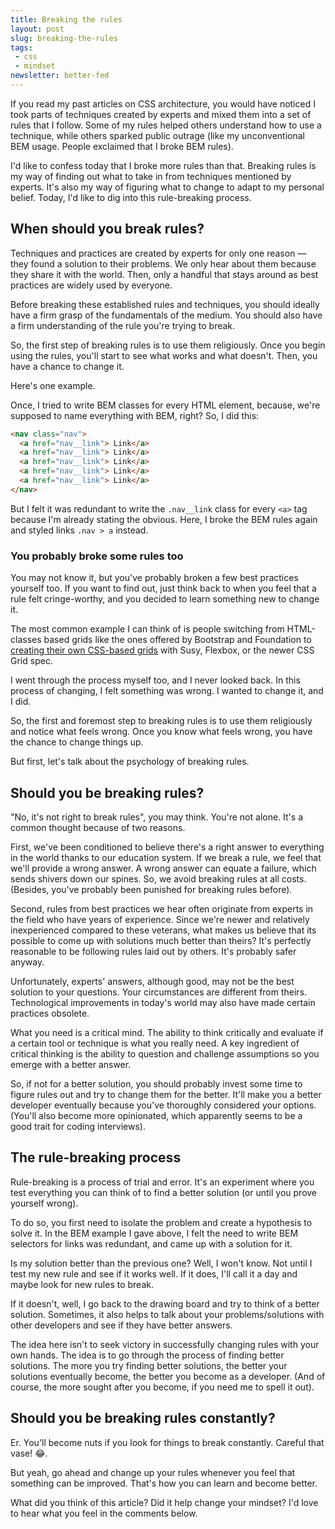 ```yaml
---
title: Breaking the rules
layout: post
slug: breaking-the-rules
tags:
 - css
 - mindset
newsletter: better-fed
---
```


If you read my past articles on CSS architecture, you would have noticed I took parts of techniques created by experts and mixed them into a set of rules that I follow. Some of my rules helped others understand how to use a technique, while others sparked public outrage (like my unconventional BEM usage. People exclaimed that I broke BEM rules).

I'd like to confess today that I broke more rules than that. Breaking rules is my way of finding out what to take in from techniques mentioned by experts. It's also my way of figuring what to change to adapt to my personal belief. Today, I'd like to dig into this rule-breaking process.

<!--more-->

## When should you break rules?

Techniques and practices are created by experts for only one reason — they found a solution to their problems. We only hear about them because they share it with the world. Then, only a handful that stays around as best practices are widely used by everyone.

Before breaking these established rules and techniques, you should ideally have a firm grasp of the fundamentals of the medium. You should also have a firm understanding of the rule you're trying to break.

So, the first step of breaking rules is to use them religiously. Once you begin using the rules, you'll start to see what works and what doesn't. Then, you have a chance to change it.

Here's one example.

Once, I tried to write BEM classes for every HTML element, because, we're supposed to name everything with BEM, right? So, I did this:

```html
<nav class="nav">
  <a href="nav__link"> Link</a>
  <a href="nav__link"> Link</a>
  <a href="nav__link"> Link</a>
  <a href="nav__link"> Link</a>
  <a href="nav__link"> Link</a>
</nav>
```

But I felt it was redundant to write the `.nav__link` class for every `<a>` tag because I'm already stating the obvious. Here, I broke the BEM rules again and styled links `.nav > a` instead.

### You probably broke some rules too

You may not know it, but you've probably broken a few best practices yourself too. If you want to find out, just think back to when you feel that a rule felt cringe-worthy, and you decided to learn something new to change it.

The most common example I can think of is people switching from HTML-classes based grids like the ones offered by Bootstrap and Foundation to [creating their own CSS-based grids](/blog/from-html-grids-to-css-grids) with Susy, Flexbox, or the newer CSS Grid spec.

I went through the process myself too, and I never looked back. In this process of changing, I felt something was wrong. I wanted to change it, and I did.

So, the first and foremost step to breaking rules is to use them religiously and notice what feels wrong. Once you know what feels wrong, you have the chance to change things up.

But first, let's talk about the psychology of breaking rules.

## Should you be breaking rules?

"No, it's not right to break rules", you may think. You're not alone. It's a common thought because of two reasons.

First, we've been conditioned to believe there's a right answer to everything in the world thanks to our education system. If we break a rule, we feel that we'll provide a wrong answer. A wrong answer can equate a failure, which sends shivers down our spines. So, we avoid breaking rules at all costs. (Besides, you've probably been punished for breaking rules before).

Second, rules from best practices we hear often originate from experts in the field who have years of experience. Since we're newer and relatively inexperienced compared to these veterans, what makes us believe that its possible to come up with solutions much better than theirs? It's perfectly reasonable to be following rules laid out by others. It's probably safer anyway.

Unfortunately, experts' answers, although good, may not be the best solution to your questions. Your circumstances are different from theirs. Technological improvements in today's world may also have made certain practices obsolete.

What you need is a critical mind. The ability to think critically and evaluate if a certain tool or technique is what you really need. A key ingredient of critical thinking is the ability to question and challenge assumptions so you emerge with a better answer.

So, if not for a better solution, you should probably invest some time to figure rules out and try to change them for the better. It'll make you a better developer eventually because you've thoroughly considered your options. (You'll also become more opinionated, which apparently seems to be a good trait for coding interviews).

## The rule-breaking process

Rule-breaking is a process of trial and error. It's an experiment where you test everything you can think of to find a better solution (or until you prove yourself wrong).

To do so, you first need to isolate the problem and create a hypothesis to solve it. In the BEM example I gave above, I felt the need to write BEM selectors for links was redundant, and came up with a solution for it.

Is my solution better than the previous one? Well, I won't know. Not until I test my new rule and see if it works well. If it does, I'll call it a day and maybe look for new rules to break.

If it doesn't, well, I go back to the drawing board and try to think of a better solution. Sometimes, it also helps to talk about your problems/solutions with other developers and see if they have better answers.

The idea here isn't to seek victory in successfully changing rules with your own hands. The idea is to go through the process of finding better solutions. The more you try finding better solutions, the better your solutions eventually become, the better you become as a developer. (And of course, the more sought after you become, if you need me to spell it out).

## Should you be breaking rules constantly?

Er. You'll become nuts if you look for things to break constantly. Careful that vase! 😂.

But yeah, go ahead and change up your rules whenever you feel that something can be improved. That's how you can learn and become better.

What did you think of this article? Did it help change your mindset? I'd love to hear what you feel in the comments below.

